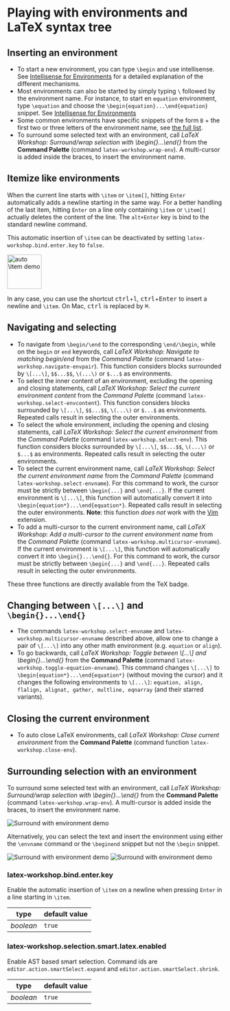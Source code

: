 # Playing with environments and LaTeX syntax tree

## Inserting an environment

- To start a new environment, you can type `\begin` and use intellisense. See [Intellisense for Environments](Intellisense#environments) for a detailed explanation of the different mechanisms.
- Most environments can also be started by simply typing `\` followed by the environment name. For instance, to start en `equation` environment, type `\equation` and choose the `\begin{equation}...\end{equation}` snippet. See [Intellisense for Environments](Intellisense#environments)
- Some common environments have specific snippets of the form `B` + the first two or three letters of the environment name, see [the full list](Snippets#Environments).
- To surround some selected text with an environment, call _LaTeX Workshop: Surround/wrap selection with \\begin{}...\\end{}_ from the **Command Palette** (command `latex-workshop.wrap-env`). A multi-cursor is added inside the braces, to insert the environment name.

## Itemize like environments

When the current line starts with `\item` or `\item[]`, hitting `Enter` automatically adds a newline starting in the same way. For a better handling of the last item, hitting `Enter` on a line only containing `\item` or `\item[]` actually deletes the content of the line. The `alt+Enter` key is bind to the standard newline command.

This automatic insertion of `\item` can be deactivated by setting `latex-workshop.bind.enter.key` to `false`.

<img src="https://github.com/James-Yu/LaTeX-Workshop/raw/master/demo_media/auto item.gif" alt="auto \item demo" height="80px">

In any case, you can use the shortcut <kbd>ctrl</kbd>+<kbd>l</kbd>, <kbd>ctrl</kbd>+<kbd>Enter</kbd> to insert a newline and `\item`. On Mac, <kbd>ctrl</kbd> is replaced by <kbd>⌘</kbd>.

## Navigating and selecting

- To navigate from `\begin/\end` to the corresponding `\end/\begin`, while on the `begin` or `end` keywords, call _LaTeX Workshop: Navigate to matching begin/end_ from the _Command Palette_ (command `latex-workshop.navigate-envpair`). This function considers blocks surrounded by `\[...\]`, `$$...$$`, `\(...\)` or `$...$` as environments.
- To select the inner content of an environment, excluding the opening and closing statements, call _LaTeX Workshop: Select the current environment content_ from the _Command Palette_ (command `latex-workshop.select-envcontent`). This function considers blocks surrounded by `\[...\]`, `$$...$$`, `\(...\)` or `$...$` as environments. Repeated calls result in selecting the outer environments.
- To select the whole environment, including the opening and closing statements, call _LaTeX Workshop: Select the current environment_ from the _Command Palette_ (command `latex-workshop.select-env`). This function considers blocks surrounded by `\[...\]`, `$$...$$`, `\(...\)` or `$...$` as environments. Repeated calls result in selecting the outer environments.
- To select the current environment name, call _LaTeX Workshop: Select the current environment name_ from the _Command Palette_ (command `latex-workshop.select-envname`). For this command to work, the cursor must be strictly between `\begin{...}` and `\end{...}`. If the current environment is `\[...\]`, this function will automatically convert it into `\begin{equation*}...\end{equation*}`. Repeated calls result in selecting the outer environments. **Note**: this function _does not_ work with the [Vim](https://github.com/VSCodeVim/Vim) extension.
- To add a multi-cursor to the current environment name, call _LaTeX Workshop: Add a multi-cursor to the current environment name_ from the _Command Palette_ (command `latex-workshop.multicursor-envname`). If the current environment is `\[...\]`, this function will automatically convert it into `\begin{}...\end{}`. For this command to work, the cursor must be strictly between `\begin{...}` and `\end{...}`. Repeated calls result in selecting the outer environments.

These three functions are directly available from the TeX badge.

## Changing between `\[...\]` and `\begin{}...\end{}`

- The commands `latex-workshop.select-envname` and `latex-workshop.multicursor-envname` described above, allow one to change a pair of `\[...\]` into any other math environment (e.g. `equation` or `align`).
- To go backwards, call _LaTeX Workshop: Toggle between \\[...\\] and \\begin{}...\\end{}_ from the **Command Palette** (command `latex-workshop.toggle-equation-envname`). This command changes `\[...\]` to `\begin{equation*}...\end{equation*}` (without moving the cursor) and it changes the following environments to `\[...\]`: `equation, align, flalign, alignat, gather, multline, eqnarray` (and their starred variants).

## Closing the current environment

- To auto close LaTeX environments, call _LaTeX Workshop: Close current environment_ from the **Command Palette** (command function `latex-workshop.close-env`).

## Surrounding selection with an environment

To surround some selected text with an environment, call _LaTeX Workshop: Surround/wrap selection with \\begin{}...\\end{}_ from the **Command Palette** (command `latex-workshop.wrap-env`). A multi-cursor is added inside the braces, to insert the environment name.

<img src="https://github.com/James-Yu/LaTeX-Workshop/raw/master/demo_media/surround-env.gif" alt="Surround with environment demo">

Alternatively, you can select the text and insert the environment using either the `\envname` command or the `\beginend` snippet but not the `\begin` snippet.

<img src="https://github.com/James-Yu/LaTeX-Workshop/raw/master/demo_media/surround-envname.gif" alt="Surround with environment demo">

<img src="https://github.com/James-Yu/LaTeX-Workshop/raw/master/demo_media/surround-beginend.gif" alt="Surround with environment demo">

### latex-workshop.bind.enter.key


Enable the automatic insertion of `\item` on a newline when pressing `Enter` in a line starting in `\item`.

| type      | default value |
| --------- | ------------- |
| _boolean_ | `true`        |

### latex-workshop.selection.smart.latex.enabled

Enable AST based smart selection. Command ids are `editor.action.smartSelect.expand` and `editor.action.smartSelect.shrink`.

| type      | default value |
| --------- | ------------- |
| _boolean_ | `true`        |
